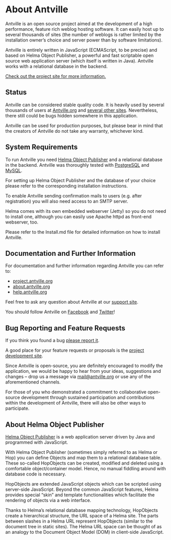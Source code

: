 # About Antville

Antville is an open source project aimed at the development of a high performance, feature rich weblog hosting software. It can easily host up to several thousands of sites (the number of weblogs is rather limited by the installation owner’s choice and server power than by software limitations).

Antville is entirely written in JavaScript (ECMAScript, to be precise) and based on Helma Object Publisher, a powerful and fast scriptable open source web application server (which itself is written in Java). Antville works with a relational database in the backend.

[Check out the project site for more information.](http://project.antville.org)

## Status

Antville can be considered stable quality code. It is heavily used by several thousands of users at [Antville.org](http://antville.org) and [several other sites](http://code.google.com/p/antville/wiki/AntvilleSites). Nevertheless, there still could be bugs hidden somewhere in this application.

Antville can be used for production purposes, but please bear in mind that the creators of Antville do not take any warranty, whichever kind.

## System Requirements

To run Antville you need [Helma Object Publisher](http://helma.org) and a relational database in the backend. Antville was thoroughly tested with [PostgreSQL](http://postgresql.org) and [MySQL](http://mysql.com).

For setting up Helma Object Publisher and the database of your choice please refer to the corresponding installation instructions.

To enable Antville sending confirmation mails to users (e.g. after registration) you will also need access to an SMTP server.

Helma comes with its own embedded webserver (Jetty) so you do not need to install one, although you can easily use Apache httpd as front-end webserver, too.

Please refer to the Install.md file for detailed information on how to install Antville.

## Documentation and Further Information

For documentation and further information regarding Antville you can refer to:

- [project.antville.org](http://project.antville.org)
- [about.antville.org](http://about.antville.org)
- [help.antville.org](http://help.antville.org)

Feel free to ask any question about Antville at our [support site](http://help.antville.org).

You should follow Antville on [Facebook](http://facebook.com/Antville) and [Twitter](http://twitter.com/antville_org)!

## Bug Reporting and Feature Requests

If you think you found a bug [please report it](http://project.antville.org).

A good place for your feature requests or proposals is the [project development site](http://project.antville.org).

Since Antville is open-source, you are definitely encouraged to modify the application, we would be happy to hear from your ideas, suggestions and changes – drop us a message via <mail@antville.org> or use any of the aforementioned channels.

For those of you who demonstrated a commitment to collaborative open-source development through sustained participation and contributions within the development of Antville, there will also be other ways to participate.

## About Helma Object Publisher

[Helma Object Publisher](http://helma.org) is a web application server driven by Java and programmed with JavaScript.

With Helma Object Publisher (sometimes simply referred to as Helma or Hop) you can define Objects and map them to a relational database table. These so-called HopObjects can be created, modified and deleted using a comfortable object/container model. Hence, no manual fiddling around with database code is necessary.

HopObjects are extended JavaScript objects which can be scripted using server-side JavaScript. Beyond the common JavaScript features, Helma provides special “skin” and template functionalities which facilitate the rendering of objects via a web interface.

Thanks to Helma’s relational database mapping technology, HopObjects create a hierarchical structure, the URL space of a Helma site. The parts between slashes in a Helma URL represent HopObjects (similar to the document tree in static sites). The Helma URL space can be thought of as an analogy to the Document Object Model (DOM) in client-side JavaScript.

